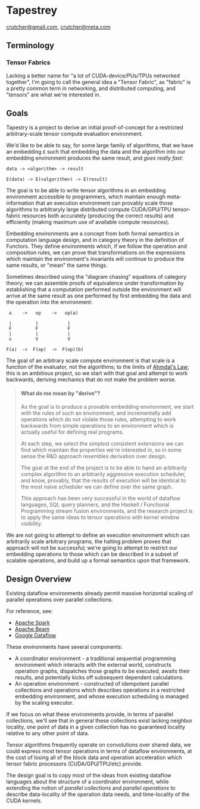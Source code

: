 # Tapestrey
crutcher@gmail.com, crutcher@meta.com

## Terminology

### Tensor Fabrics

Lacking a better name for "a lot of CUDA-device/PUs/TPUs networked together",
I'm going to call the general idea a "Tensor Fabric", as "fabric" is a pretty
common term in networking, and distributed computing, and "tensors" are what
we're interested in.

## Goals
Tapestry is a project to derive an initial proof-of-concept for a restricted
arbitrary-scale tensor compute evaluation environment.


We'd like to be able to say, for some large family of algorithms,
that we have an embedding `E` such that embedding the data and the algorithm
into our embedding environment produces the same result, and *goes really fast*:

    data -> <algorithm> -> result

    E(data) -> E(<algorithm>) -> E(result)

The goal is to be able to write tensor algorithms in an embedding environment
accessible to programmers, which maintain enough meta-information that an execution
environment can provably scale those algorithms to arbitraryly large distributed
compute CUDA/GPU/TPU tensor-fabric resources both accurately (producing the correct
results) and efficiently (making maximum use of available compute resources).

Embedding environments are a concept from both formal semantics in computation
language design, and in category theory in the definition of Functors. They define
environments which, if we follow the operation and composition rules, we can prove
that transformations on the expressions which maintain the environment's invariants
will continue to produce the same results, or "mean" the same things.

Sometimes described using the "diagram chasing" equations of category theory;
we can assemble proofs of equivalence under transformation by establishing
that a computation performed outside the environment will arrive at the same
result as one performed by first embedding the data and the operation into the
environment:

     a    ->   op    ->   op(a)

     |         |           |
     F         F           F
     |         |           |
     v         V           V

    F(a)  ->  F(op)  ->  F(op)(b)
    

The goal of an arbitrary scale compute environment is that scale is a function
of the evaluator, not the algorithms; to the limits of
[Ahmdal's Law](https://en.wikipedia.org/wiki/Amdahl%27s_law); this is an ambitious
project, so we start with that goal and attempt to work backwards, deriving
mechanics that do not make the problem worse.

> #### What do me mean by "derive"?
> As the goal is to produce a provable embedding environment, we start with the
> rules of such an environment, and incrementally add operations which do not
> violate those rules, attempting to work backwards from simple operations
> to an environment which is actually useful for defining real programs.
> 
> At each step, we select the simplest consistent extensions we can find
> which maintain the properties we're interested in, so in some sense the
> R&D approach resembles derivation over design.
> 
> The goal at the end of the project is to be able to hand an arbitrarily
> complex algorithm to an arbitrarily aggressive execution scheduler, and
> know, provably, that the results of execution will be identical to the
> most naive scheduler we can define over the same graph.
> 
> This approach has been very successful in the world of dataflow languages,
> SQL query planners, and the Haskell / Functional Programming stream
> fusion environments, and the research project is to apply the same ideas
> to tensor operations with kernel window visibility.

We are not going to attempt to define an execution environment which can arbitrarily
scale arbitrary programs, the halting problem proves that approach will not be successful;
we're going to attempt to restrict our embedding operations to those which can
be described in a subset of scalable operations, and build up a formal semantics
upon that framework.


## Design Overview

Existing dataflow environments already permit massive horizontal scaling of
parallel operations over parallel collections.

For reference, see:
  * [Apache Spark](https://github.com/apache/spark)
  * [Apache Beam](https://beam.apache.org/)
  * [Google Dataflow](https://cloud.google.com/dataflow)

These environments have several components:
  * A coordinator environment - a traditional sequential programming environment
    which interacts with the external world, constructs operation graphs, dispatches 
    those graphs to be executed, awaits their results, and potentially kicks off 
    subsequent dependent calculations.
  * An operation environment - constructed of idempotent parallel collections and operations
    which describes operations in a restricted embedding environment, and whose
    execution scheduling is managed by the scaling executor.

If we focus on what these environments provide, in terms of parallel collections,
we'll see that in general these collections exist lacking neighbor locality,
one point of data in a given collection has no guaranteed locality relative
to any other point of data.

Tensor algorithms frequently operate on convolutions over shared data, we could
express most tensor operations in terms of dataflow environments, at the cost
of losing all of the block data and operation acceleration which tensor fabric
processors (CUDA/GPU/TPU/etc) provide.

The design goal is to copy most of the ideas from existing dataflow languages
about the structure of a coordinator environment, while extending the notion
of *parallel collections* and *parallel operations* to describe data-locality
of the operation data needs, and time-locality of the CUDA kernels.